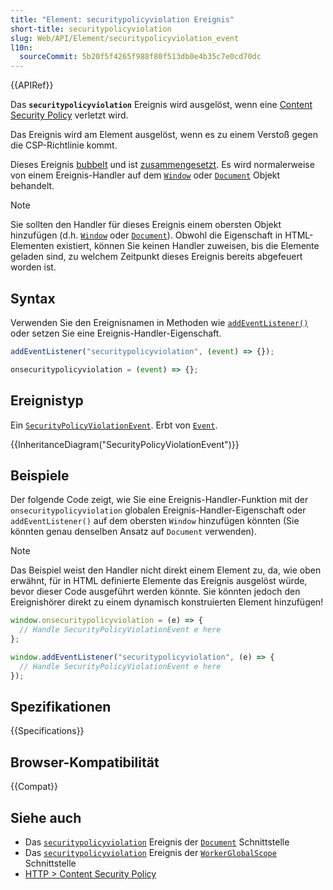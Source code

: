 ```yaml
---
title: "Element: securitypolicyviolation Ereignis"
short-title: securitypolicyviolation
slug: Web/API/Element/securitypolicyviolation_event
l10n:
  sourceCommit: 5b20f5f4265f988f80f513db0e4b35c7e0cd70dc
---
```


{{APIRef}}

Das **`securitypolicyviolation`** Ereignis wird ausgelöst, wenn eine [Content Security Policy](/de/docs/Web/HTTP/CSP) verletzt wird.

Das Ereignis wird am Element ausgelöst, wenn es zu einem Verstoß gegen die CSP-Richtlinie kommt.

Dieses Ereignis [bubbelt](/de/docs/Learn_web_development/Core/Scripting/Event_bubbling) und ist [zusammengesetzt](/de/docs/Web/API/Event/composed).
Es wird normalerweise von einem Ereignis-Handler auf dem [`Window`](/de/docs/Web/API/Window) oder [`Document`](/de/docs/Web/API/Document) Objekt behandelt.

> [!NOTE]
> Sie sollten den Handler für dieses Ereignis einem obersten Objekt hinzufügen (d.h. [`Window`](/de/docs/Web/API/Window) oder [`Document`](/de/docs/Web/API/Document)).
> Obwohl die Eigenschaft in HTML-Elementen existiert, können Sie keinen Handler zuweisen, bis die Elemente geladen sind, zu welchem Zeitpunkt dieses Ereignis bereits abgefeuert worden ist.

## Syntax

Verwenden Sie den Ereignisnamen in Methoden wie [`addEventListener()`](/de/docs/Web/API/EventTarget/addEventListener) oder setzen Sie eine Ereignis-Handler-Eigenschaft.

```js
addEventListener("securitypolicyviolation", (event) => {});

onsecuritypolicyviolation = (event) => {};
```

## Ereignistyp

Ein [`SecurityPolicyViolationEvent`](/de/docs/Web/API/SecurityPolicyViolationEvent). Erbt von [`Event`](/de/docs/Web/API/Event).

{{InheritanceDiagram("SecurityPolicyViolationEvent")}}

## Beispiele

Der folgende Code zeigt, wie Sie eine Ereignis-Handler-Funktion mit der `onsecuritypolicyviolation` globalen Ereignis-Handler-Eigenschaft oder `addEventListener()` auf dem obersten `Window` hinzufügen könnten (Sie könnten genau denselben Ansatz auf `Document` verwenden).

> [!NOTE]
> Das Beispiel weist den Handler nicht direkt einem Element zu, da, wie oben erwähnt, für in HTML definierte Elemente das Ereignis ausgelöst würde, bevor dieser Code ausgeführt werden könnte.
> Sie könnten jedoch den Ereignishörer direkt zu einem dynamisch konstruierten Element hinzufügen!

```js
window.onsecuritypolicyviolation = (e) => {
  // Handle SecurityPolicyViolationEvent e here
};

window.addEventListener("securitypolicyviolation", (e) => {
  // Handle SecurityPolicyViolationEvent e here
});
```

## Spezifikationen

{{Specifications}}

## Browser-Kompatibilität

{{Compat}}

## Siehe auch

- Das [`securitypolicyviolation`](/de/docs/Web/API/Document/securitypolicyviolation_event) Ereignis der [`Document`](/de/docs/Web/API/Document) Schnittstelle
- Das [`securitypolicyviolation`](/de/docs/Web/API/WorkerGlobalScope/securitypolicyviolation_event) Ereignis der [`WorkerGlobalScope`](/de/docs/Web/API/WorkerGlobalScope) Schnittstelle
- [HTTP > Content Security Policy](/de/docs/Web/HTTP/CSP)
